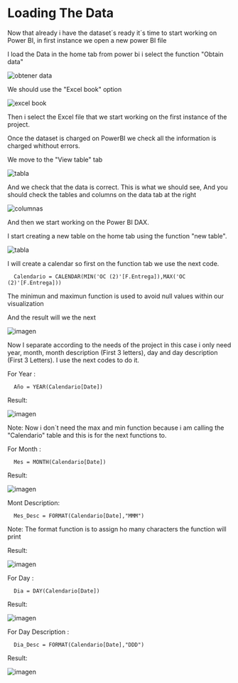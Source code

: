    # Loading The Data
   
Now that already i have the dataset´s ready it´s time to start working on Power BI, in first instance we open a new power BI file

I load the Data in the home tab from power bi i select the function "Obtain data" 

![obtener data](https://github.com/ReneMtz0422/Data-Analysis-Test/assets/158523436/9fad71b8-9602-496c-92b8-b3d4f4180b70)

We should use the "Excel book" option

![excel book](https://github.com/ReneMtz0422/Data-Analysis-Test/assets/158523436/f89e1a79-7e71-4177-8c3a-828965e53716)

Then i select the Excel file that we start working on the first instance of the project.

Once the dataset is charged on PowerBI we check all the information is charged whithout errors.

We move to the "View table" tab 

![tabla](https://github.com/ReneMtz0422/Data-Analysis-Test/assets/158523436/0e222c0e-0ebb-44b5-b62e-fd68a2ba6ee5)

And we check that the data is correct. This is what we should see, And you should check the tables and columns on the data tab at the right

![columnas](https://github.com/ReneMtz0422/Data-Analysis-Test/assets/158523436/6b70d3eb-9999-44ce-b434-d3094c07e454)

And then we start working on the Power BI DAX.

I start creating a new table on the home tab using the function "new table".

![tabla](https://github.com/ReneMtz0422/Data-Analysis-Test/assets/158523436/96bdccb7-9bd7-427f-b048-140b3780d6c4)


I will create a calendar so first on the function tab we use the next code.

      Calendario = CALENDAR(MIN('OC (2)'[F.Entrega]),MAX('OC (2)'[F.Entrega]))

The minimun and maximun function is used to avoid null values within our visualization

And the result will we the next

![imagen](https://github.com/ReneMtz0422/Data-Analysis-Test/assets/158523436/b8461112-25b5-4d00-94ef-7ae30427b5d8)

Now I separate according to the needs of the project in this case i only need year, month, month description (First 3 letters), day and day description (First 3 Letters).
I use the next codes to do it.

For Year : 

      Año = YEAR(Calendario[Date])

Result:

![imagen](https://github.com/ReneMtz0422/Data-Analysis-Test/assets/158523436/397f29f4-2adf-4271-bb9e-82b22df6c7f2)


Note: Now i don´t need the max and min function because i am calling the "Calendario" table and this is for the next functions to.

For Month : 

      Mes = MONTH(Calendario[Date])

Result:

![imagen](https://github.com/ReneMtz0422/Data-Analysis-Test/assets/158523436/afb0fa1e-a681-4462-8b38-c99e36487dd0)

Mont Description:

      Mes_Desc = FORMAT(Calendario[Date],"MMM")

Note: The format function is to assign ho many characters the function will print

Result:

![imagen](https://github.com/ReneMtz0422/Data-Analysis-Test/assets/158523436/4026acc5-92df-4abc-a51a-f640bf549053)


For Day :

      Dia = DAY(Calendario[Date])

Result:

![imagen](https://github.com/ReneMtz0422/Data-Analysis-Test/assets/158523436/6f8021bf-2de4-462a-abb4-3ecb30f98987)

For Day Description :

      Dia_Desc = FORMAT(Calendario[Date],"DDD")

Result:

![imagen](https://github.com/ReneMtz0422/Data-Analysis-Test/assets/158523436/08b0d3d8-e75a-4ede-bb7c-a6320f896286)


